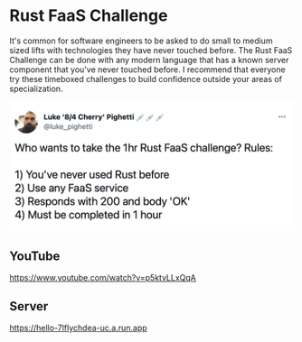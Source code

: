 # Rust FaaS Challenge

It's common for software engineers to be asked to do small to medium sized lifts with technologies they have never touched before. The Rust FaaS Challenge can be done with any modern language that has a known server component that you've never touched before. I recommend that everyone try these timeboxed challenges to build confidence outside your areas of specialization.

![Challenge Tweet](doc/tweet.png)

## YouTube

https://www.youtube.com/watch?v=p5ktvLLxQqA

## Server

https://hello-7lflychdea-uc.a.run.app